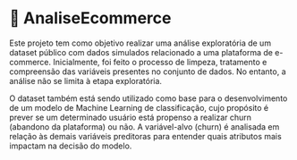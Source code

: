 # 🛒 AnaliseEcommerce

Este projeto tem como objetivo realizar uma análise exploratória de um dataset público com dados simulados relacionado a uma plataforma de e-commerce. Inicialmente, foi feito o processo de limpeza, tratamento e compreensão das variáveis presentes no conjunto de dados. No entanto, a análise não se limita à etapa exploratória. 

O dataset também está sendo utilizado como base para o desenvolvimento de um modelo de Machine Learning de classificação, cujo propósito é prever se um determinado usuário está propenso a realizar churn (abandono da plataforma) ou não. A variável-alvo (churn) é analisada em relação às demais variáveis preditoras para entender quais atributos mais impactam na decisão do modelo.
